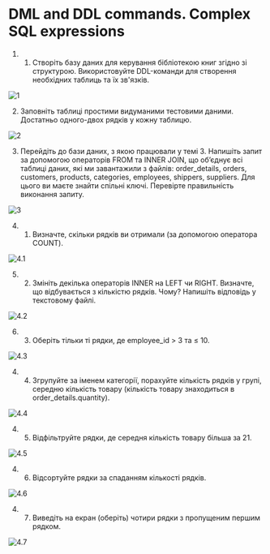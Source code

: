 # DML and DDL commands. Complex SQL expressions

1. 1. Створіть базу даних для керування бібліотекою книг згідно зі структурою.
      Використовуйте DDL-команди для створення необхідних таблиць та їх зв'язків.

![1](./assets/p1.png)

2. Заповніть таблиці простими видуманими тестовими даними. Достатньо одного-двох рядків у кожну таблицю.

![2](./assets/p2.png)

3. Перейдіть до бази даних, з якою працювали у темі 3.
   Напишіть запит за допомогою операторів FROM та INNER JOIN,
   що об’єднує всі таблиці даних, які ми завантажили з файлів:
   order_details, orders, customers, products, categories, employees, shippers, suppliers.
   Для цього ви маєте знайти спільні ключі. Перевірте правильність виконання запиту.

![3](./assets/p3.png)

4. 1. Визначте, скільки рядків ви отримали (за допомогою оператора COUNT).

![4.1](./assets/p4.1.png)

5. 2. Змініть декілька операторів INNER на LEFT чи RIGHT.
      Визначте, що відбувається з кількістю рядків. Чому? Напишіть відповідь у текстовому файлі.

![4.2](./assets/p4.2.png)

6. 3. Оберіть тільки ті рядки, де employee_id > 3 та ≤ 10.

![4.3](./assets/p4.3.png)

4. 4. Згрупуйте за іменем категорії, порахуйте кількість рядків у групі,
      середню кількість товару (кількість товару знаходиться в order_details.quantity).

![4.4](./assets/p4.4.png)

4. 5. Відфільтруйте рядки, де середня кількість товару більша за 21.

![4.5](./assets/p4.5.png)

4. 6. Відсортуйте рядки за спаданням кількості рядків.

![4.6](./assets/p4.6.png)

4. 7. Виведіть на екран (оберіть) чотири рядки з пропущеним першим рядком.

![4.7](./assets/p4.7.png)

